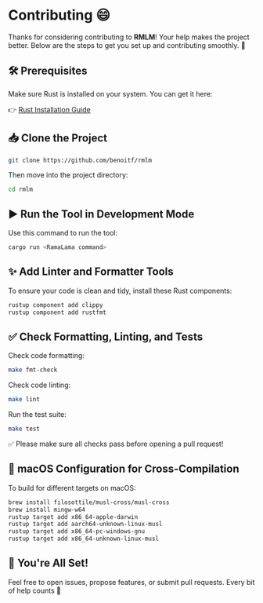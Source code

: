 # Contributing 😄

Thanks for considering contributing to **RMLM**! Your help makes the project better. Below are the steps to get you set up and contributing smoothly. 🚀


## 🛠️ Prerequisites

Make sure Rust is installed on your system. You can get it here:

👉 [Rust Installation Guide](https://www.rust-lang.org/fr/tools/install)

## 📥 Clone the Project

```bash
git clone https://github.com/benoitf/rmlm
```

Then move into the project directory:

```bash
cd rmlm
```

## ▶️ Run the Tool in Development Mode

Use this command to run the tool:

```bash
cargo run <RamaLama command>
```

## ✨ Add Linter and Formatter Tools

To ensure your code is clean and tidy, install these Rust components:

```bash
rustup component add clippy
rustup component add rustfmt
```

## ✅ Check Formatting, Linting, and Tests

Check code formatting:

```bash
make fmt-check
```

Check code linting:

```bash
make lint
```

Run the test suite:

```bash
make test
```

✅ Please make sure all checks pass before opening a pull request!

## 🍏 macOS Configuration for Cross-Compilation

To build for different targets on macOS:

```bash
brew install filosottile/musl-cross/musl-cross
brew install mingw-w64
rustup target add x86_64-apple-darwin
rustup target add aarch64-unknown-linux-musl
rustup target add x86_64-pc-windows-gnu
rustup target add x86_64-unknown-linux-musl
```

## 🙌 You're All Set!

Feel free to open issues, propose features, or submit pull requests. Every bit of help counts 🎉
